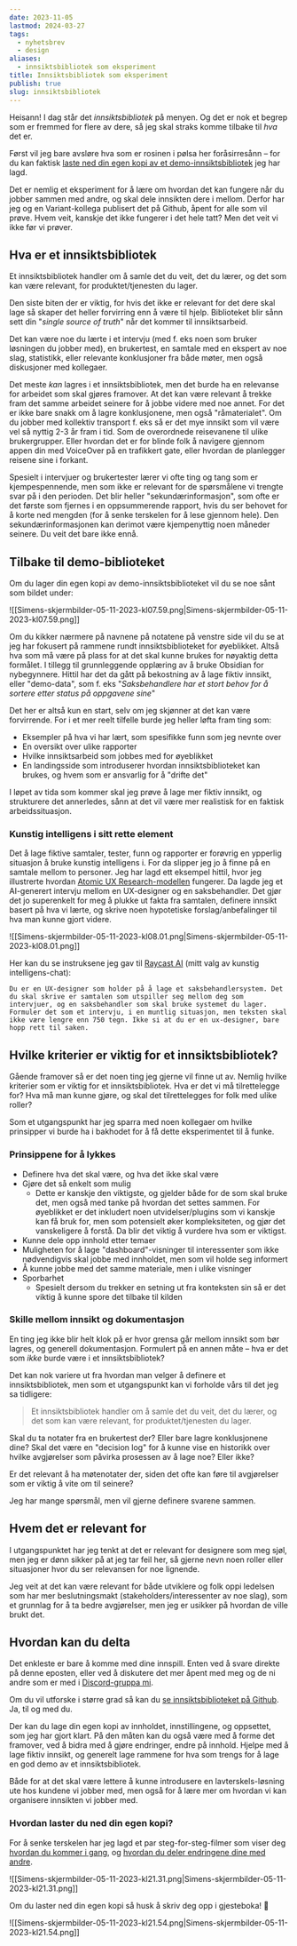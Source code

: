 ```yaml
---
date: 2023-11-05
lastmod: 2024-03-27
tags:
  - nyhetsbrev
  - design
aliases:
  - innsiktsbibliotek som eksperiment
title: Innsiktsbibliotek som eksperiment
publish: true
slug: innsiktsbibliotek
---
```

Heisann! I dag står det *innsiktsbibliotek* på menyen. Og det er nok et begrep som er fremmed for flere av dere, så jeg skal straks komme tilbake til *hva* det er.

Først vil jeg bare avsløre hva som er rosinen i pølsa her foråsirresånn – for du kan faktisk [laste ned din egen kopi av et demo-innsiktsbibliotek](https://github.com/varianter/demo-innsiktsbibliotek) jeg har lagd. 

Det er nemlig et eksperiment for å lære om hvordan det kan fungere når du jobber sammen med andre, og skal dele innsikten dere i mellom. Derfor har jeg og en Variant-kollega publisert det på Github, åpent for alle som vil prøve. Hvem veit, kanskje det ikke fungerer i det hele tatt? Men det veit vi ikke før vi prøver.

## Hva er et innsiktsbibliotek

Et innsiktsbibliotek handler om å samle det du veit, det du lærer, og det som kan være relevant, for produktet/tjenesten du lager.

Den siste biten der er viktig, for hvis det ikke er relevant for det dere skal lage så skaper det heller forvirring enn å være til hjelp. Biblioteket blir sånn sett din "*single source of truth*" når det kommer til innsiktsarbeid.

Det kan være noe du lærte i et intervju (med f. eks noen som bruker løsningen du jobber med), en brukertest, en samtale med en ekspert av noe slag, statistikk, eller relevante konklusjoner fra både møter, men også diskusjoner med kollegaer. 

Det meste *kan* lagres i et innsiktsbibliotek, men det burde ha en relevanse for arbeidet som skal gjøres framover. At det kan være relevant å trekke fram det samme arbeidet seinere for å jobbe videre med noe annet. For det er ikke bare snakk om å lagre konklusjonene, men også "råmaterialet". Om du jobber med kollektiv transport f. eks så er det mye innsikt som vil være vel så nyttig 2-3 år fram i tid. Som de overordnede reisevanene til ulike brukergrupper. Eller hvordan det er for blinde folk å navigere gjennom appen din med VoiceOver på en trafikkert gate, eller hvordan de planlegger reisene sine i forkant. 

Spesielt i intervjuer og brukertester lærer vi ofte ting og tang som er kjempespennende, men som ikke er relevant for de spørsmålene vi trengte svar på i den perioden. Det blir heller "sekundærinformasjon", som ofte er det første som fjernes i en oppsummerende rapport, hvis du ser behovet for å korte ned mengden (for å senke terskelen for å lese gjennom hele). Den sekundærinformasjonen kan derimot være kjempenyttig noen måneder seinere. Du veit det bare ikke ennå.

## Tilbake til demo-biblioteket

Om du lager din egen kopi av demo-innsiktsbiblioteket vil du se noe sånt som bildet under:

![[Simens-skjermbilder-05-11-2023-kl07.59.png|Simens-skjermbilder-05-11-2023-kl07.59.png]]

Om du kikker nærmere på navnene på notatene på venstre side vil du se at jeg har fokusert på rammene rundt innsiktsbiblioteket for øyeblikket. Altså hva som må være på plass for at det skal kunne brukes for nøyaktig detta formålet. I tillegg til grunnleggende opplæring av å bruke Obsidian for nybegynnere. Hittil har det da gått på bekostning av å lage fiktiv innsikt, eller "demo-data", som f. eks "*Saksbehandlere har et stort behov for å sortere etter status på oppgavene sine*"

Det her er altså kun en start, selv om jeg skjønner at det kan være forvirrende. For i et mer reelt tilfelle burde jeg heller løfta fram ting som:
- Eksempler på hva vi har lært, som spesifikke funn som jeg nevnte over
- En oversikt over ulike rapporter
- Hvilke innsiktsarbeid som jobbes med for øyeblikket
- En landingsside som introduserer hvordan innsiktsbiblioteket kan brukes, og hvem som er ansvarlig for å "drifte det"

I løpet av tida som kommer skal jeg prøve å lage mer fiktiv innsikt, og strukturere det annerledes, sånn at det vil være mer realistisk for en faktisk arbeidssituasjon.

### Kunstig intelligens i sitt rette element

Det å lage fiktive samtaler, tester, funn og rapporter er forøvrig en ypperlig situasjon å bruke kunstig intelligens i. For da slipper jeg jo å finne på en samtale mellom to personer. Jeg har lagd ett eksempel hittil, hvor jeg illustrerte hvordan [Atomic UX Research-modellen](https://blog.prototypr.io/what-is-atomic-research-e5d9fbc1285c) fungerer. Da lagde jeg et AI-generert intervju mellom en UX-designer og en saksbehandler. Det gjør det jo superenkelt for meg å plukke ut fakta fra samtalen, definere innsikt basert på hva vi lærte, og skrive noen hypotetiske forslag/anbefalinger til hva man kunne gjort videre.

![[Simens-skjermbilder-05-11-2023-kl08.01.png|Simens-skjermbilder-05-11-2023-kl08.01.png]]

Her kan du se instruksene jeg gav til [Raycast AI](https://www.raycast.com/ai) (mitt valg av kunstig intelligens-chat):

```
Du er en UX-designer som holder på å lage et saksbehandlersystem. Det du skal skrive er samtalen som utspiller seg mellom deg som intervjuer, og en saksbehandler som skal bruke systemet du lager. Formuler det som et intervju, i en muntlig situasjon, men teksten skal ikke være lengre enn 750 tegn. Ikke si at du er en ux-designer, bare hopp rett til saken.
```

## Hvilke kriterier er viktig for et innsiktsbibliotek?

Gående framover så er det noen ting jeg gjerne vil finne ut av. Nemlig hvilke kriterier som er viktig for et innsiktsbibliotek. Hva er det vi må tilrettelegge for? Hva må man kunne gjøre, og skal det tilrettelegges for folk med ulike roller?

Som et utgangspunkt har jeg sparra med noen kollegaer om hvilke prinsipper vi burde ha i bakhodet for å få dette eksperimentet til å funke.

### Prinsippene for å lykkes

- Definere hva det skal være, og hva det ikke skal være
- Gjøre det så enkelt som mulig
	- Dette er kanskje den viktigste, og gjelder både for de som skal bruke det, men også med tanke på hvordan det settes sammen. For øyeblikket er det inkludert noen utvidelser/plugins som vi kanskje kan få bruk for, men som potensielt øker kompleksiteten, og gjør det vanskeligere å forstå. Da blir det viktig å vurdere hva som er viktigst.
- Kunne dele opp innhold etter temaer
- Muligheten for å lage "dashboard"-visninger til interessenter som ikke nødvendigvis skal jobbe med innholdet, men som vil holde seg informert
- Å kunne jobbe med det samme materiale, men i ulike visninger
- Sporbarhet
	- Spesielt dersom du trekker en setning ut fra konteksten sin så er det viktig å kunne spore det tilbake til kilden

### Skille mellom innsikt og dokumentasjon

En ting jeg ikke blir helt klok på er hvor grensa går mellom innsikt som bør lagres, og generell dokumentasjon. Formulert på en annen måte – hva er det som *ikke* burde være i et innsiktsbibliotek?

Det kan nok variere ut fra hvordan man velger å definere et innsiktsbibliotek, men som et utgangspunkt kan vi forholde vårs til det jeg sa tidligere:

> Et innsiktsbibliotek handler om å samle det du veit, det du lærer, og det som kan være relevant, for produktet/tjenesten du lager.
 
Skal du ta notater fra en brukertest der? Eller bare lagre konklusjonene dine? Skal det være en "decision log" for å kunne vise en historikk over hvilke avgjørelser som påvirka prosessen av å lage noe? Eller ikke? 
  
Er det relevant å ha møtenotater der, siden det ofte kan føre til avgjørelser som er viktig å vite om til seinere?

Jeg har mange spørsmål, men vil gjerne definere svarene sammen.

## Hvem det er relevant for

I utgangspunktet har jeg tenkt at det er relevant for designere som meg sjøl, men jeg er dønn sikker på at jeg tar feil her, så gjerne nevn noen roller eller situasjoner hvor du ser relevansen for noe lignende. 

Jeg veit at det kan være relevant for både utviklere og folk oppi ledelsen som har mer beslutningsmakt (stakeholders/interessenter av noe slag), som et grunnlag for å ta bedre avgjørelser, men jeg er usikker på hvordan de ville brukt det.

## Hvordan kan du delta

Det enkleste er bare å komme med dine innspill. Enten ved å svare direkte på denne eposten, eller ved å diskutere det mer åpent med meg og de ni andre som er med i [Discord-gruppa mi](https://discord.gg/f2ZrnPVbYC).

Om du vil utforske i større grad så kan du [se innsiktsbiblioteket på Github](https://github.com/varianter/demo-innsiktsbibliotek). Ja, til og med du.

Der kan du lage din egen kopi av innholdet, innstillingene, og oppsettet, som jeg har gjort klart. På den måten kan du også være med å forme det framover, ved å bidra med å gjøre endringer, endre på innhold. Hjelpe med å lage fiktiv innsikt, og generelt lage rammene for hva som trengs for å lage en god demo av et innsiktsbibliotek.

Både for at det skal være lettere å kunne introdusere en lavterskels-løsning ute hos kundene vi jobber med, men også for å lære mer om hvordan vi kan organisere innsikten vi jobber med.

### Hvordan laster du ned din egen kopi?

For å senke terskelen har jeg lagd et par steg-for-steg-filmer som viser deg [hvordan du kommer i gang](https://github.com/varianter/demo-innsiktsbibliotek#hvordan-komme-i-gang), og [hvordan du deler endringene dine med andre](https://github.com/varianter/demo-innsiktsbibliotek#hvordan-dele-endringene-dine-med-andre). 

<link rel="stylesheet" href="node_modules/lite-youtube-embed/src/lite-yt-embed.css" />

<script src="node_modules/lite-youtube-embed/src/lite-yt-embed.js"></script>

<lite-youtube videoid="aO0mAaitUZ4" playlabel="Play: Hvordan komme i gang med innsiktsbiblioteket i Obsidian"></lite-youtube>

![[Simens-skjermbilder-05-11-2023-kl21.31.png|Simens-skjermbilder-05-11-2023-kl21.31.png]]

Om du laster ned din egen kopi så husk å skriv deg opp i gjesteboka! 👋

![[Simens-skjermbilder-05-11-2023-kl21.54.png|Simens-skjermbilder-05-11-2023-kl21.54.png]]